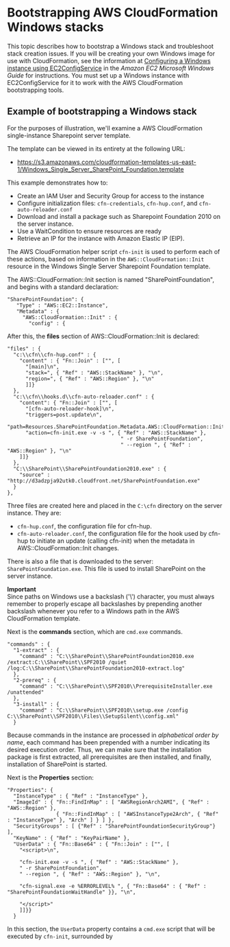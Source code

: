 # Bootstrapping AWS CloudFormation Windows stacks<a name="cfn-windows-stacks-bootstrapping"></a>

This topic describes how to bootstrap a Windows stack and troubleshoot stack creation issues\. If you will be creating your own Windows image for use with CloudFormation, see the information at [Configuring a Windows instance using EC2ConfigService](http://docs.aws.amazon.com/AWSEC2/latest/WindowsGuide/UsingConfig_WinAMI.html) in the *Amazon EC2 Microsoft Windows Guide* for instructions\. You must set up a Windows instance with EC2ConfigService for it to work with the AWS CloudFormation bootstrapping tools\.

## Example of bootstrapping a Windows stack<a name="cfn-windows-bootstrapping-example"></a>

For the purposes of illustration, we'll examine a AWS CloudFormation single\-instance Sharepoint server template\.

The template can be viewed in its entirety at the following URL:
+  [ https://s3\.amazonaws\.com/cloudformation\-templates\-us\-east\-1/Windows\_Single\_Server\_SharePoint\_Foundation\.template ](https://s3.amazonaws.com/cloudformation-templates-us-east-1/Windows_Single_Server_SharePoint_Foundation.template) 

This example demonstrates how to:
+ Create an IAM User and Security Group for access to the instance
+ Configure initialization files: `cfn-credentials`, `cfn-hup.conf`, and `cfn-auto-reloader.conf`
+ Download and install a package such as Sharepoint Foundation 2010 on the server instance\.
+ Use a WaitCondition to ensure resources are ready 
+ Retrieve an IP for the instance with Amazon Elastic IP \(EIP\)\.

The AWS CloudFormation helper script `cfn-init` is used to perform each of these actions, based on information in the `AWS::CloudFormation::Init` resource in the Windows Single Server Sharepoint Foundation template\.

The AWS::CloudFormation::Init section is named "SharePointFoundation", and begins with a standard declaration:

```
"SharePointFoundation": {
   "Type" : "AWS::EC2::Instance",
   "Metadata" : {
     "AWS::CloudFormation::Init" : {
       "config" : {
```

After this, the **files** section of AWS::CloudFormation::Init is declared:

```
"files" : {
  "c:\\cfn\\cfn-hup.conf" : {
    "content" : { "Fn::Join" : ["", [
      "[main]\n",
      "stack=", { "Ref" : "AWS::StackName" }, "\n",
      "region=", { "Ref" : "AWS::Region" }, "\n"
      ]]}
  },
  "c:\\cfn\\hooks.d\\cfn-auto-reloader.conf" : {
    "content": { "Fn::Join" : ["", [
      "[cfn-auto-reloader-hook]\n",
      "triggers=post.update\n",
      "path=Resources.SharePointFoundation.Metadata.AWS::CloudFormation::Init\n",
      "action=cfn-init.exe -v -s ", { "Ref" : "AWS::StackName" },
                                     " -r SharePointFoundation",
                                     " --region ", { "Ref" : "AWS::Region" }, "\n"
    ]]}
  },
  "C:\\SharePoint\\SharePointFoundation2010.exe" : {
    "source" : "http://d3adzpja92utk0.cloudfront.net/SharePointFoundation.exe"
  }
},
```

Three files are created here and placed in the `C:\cfn` directory on the server instance\. They are:
+ `cfn-hup.conf`, the configuration file for cfn\-hup\.
+ `cfn-auto-reloader.conf`, the configuration file for the hook used by cfn\-hup to initiate an update \(calling cfn\-init\) when the metadata in AWS::CloudFormation::Init changes\.

There is also a file that is downloaded to the server: `SharePointFoundation.exe`\. This file is used to install SharePoint on the server instance\.

**Important**  
Since paths on Windows use a backslash \('\\'\) character, you must always remember to properly escape all backslashes by prepending another backslash whenever you refer to a Windows path in the AWS CloudFormation template\.

Next is the **commands** section, which are `cmd.exe` commands\.

```
"commands" : {
  "1-extract" : {
    "command" : "C:\\SharePoint\\SharePointFoundation2010.exe /extract:C:\\SharePoint\\SPF2010 /quiet /log:C:\\SharePoint\\SharePointFoundation2010-extract.log"
  },
  "2-prereq" : {
    "command" : "C:\\SharePoint\\SPF2010\\PrerequisiteInstaller.exe /unattended"
  },
  "3-install" : {
    "command" : "C:\\SharePoint\\SPF2010\\setup.exe /config C:\\SharePoint\\SPF2010\\Files\\SetupSilent\\config.xml"
  }
```

Because commands in the instance are processed in *alphabetical order by name*, each command has been prepended with a number indicating its desired execution order\. Thus, we can make sure that the installation package is first extracted, all prerequisites are then installed, and finally, installation of SharePoint is started\.

Next is the **Properties** section:

```
"Properties": {
  "InstanceType" : { "Ref" : "InstanceType" },
  "ImageId" : { "Fn::FindInMap" : [ "AWSRegionArch2AMI", { "Ref" : "AWS::Region" },
                { "Fn::FindInMap" : [ "AWSInstanceType2Arch", { "Ref" : "InstanceType" }, "Arch" ] } ] },
  "SecurityGroups" : [ {"Ref" : "SharePointFoundationSecurityGroup"} ],
  "KeyName" : { "Ref" : "KeyPairName" },
  "UserData" : { "Fn::Base64" : { "Fn::Join" : ["", [
    "<script>\n",

    "cfn-init.exe -v -s ", { "Ref" : "AWS::StackName" },
    " -r SharePointFoundation",
    " --region ", { "Ref" : "AWS::Region" }, "\n",

    "cfn-signal.exe -e %ERRORLEVEL% ", { "Fn::Base64" : { "Ref" : "SharePointFoundationWaitHandle" }}, "\n",

    "</script>"
    ]]}}
  }
```

In this section, the `UserData` property contains a `cmd.exe` script that will be executed by `cfn-init`, surrounded by <script> tags\. You can use a Windows Powershell script here instead by surrounding your script with <powershell> tags\. For Windows stacks, you must base64 encode the wait condition handle URL again\.

SharePointFoundationWaitHandle is referenced here and run with `cfn-signal`\. The **WaitConditionHandle** and associated **WaitCondition** are declared next in the template:

```
"SharePointFoundationWaitHandle" : {
   "Type" : "AWS::CloudFormation::WaitConditionHandle"
},

"SharePointFoundationWaitCondition" : {
   "Type" : "AWS::CloudFormation::WaitCondition",
   "DependsOn" : "SharePointFoundation",
   "Properties" : {
     "Handle" : {"Ref" : "SharePointFoundationWaitHandle"},
     "Timeout" : "3600"
   }
}
```

Since executing all of the steps and installing SharePoint might take a while, but not an entire hour, the WaitCondition waits an hour \(3600 seconds\) before timing out\.

If all goes well, an Elastic IP is used to provide access to the SharePoint instance:

```
"Outputs" : {
 "SharePointFoundationURL" : {
   "Value" : { "Fn::Join" : ["", ["http://", { "Ref" : "SharePointFoundationEIP" } ]] },
   "Description" : "SharePoint Team Site URL. Please retrieve Administrator password of the instance and use it to access the URL"
 }
```

Once stack creation is complete, the IP address supplied by EIP will be displayed in the **Outputs** tab of the AWS CloudFormation console\. However, before you can access the instance you will need to retrieve the auto\-generated temporary Administrator password for the instance\. For more information, see [Connecting to your Windows instance using RDP](https://docs.aws.amazon.com/AWSEC2/latest/WindowsGuide/connecting_to_windows_instance.html) in the *Amazon EC2 User Guide for Windows Instances*\.

## How to manage Windows services<a name="w6948ab1c23c29c15c11"></a>

You manage Windows services in the same way as Linux services, except that you use a `windows` key instead of `sysvinit`\. The following example starts the `cfn-hup` service, sets it to Automatic, and restarts the service if cfn\-init modifies the `c:\cfn\cfn-hup.conf` or `c:\cfn\hooks.d\cfn-auto-reloader.conf` configuration files\. 

```
"services" : {
  "windows" : {
    "cfn-hup" : {
      "enabled" : "true",
      "ensureRunning" : "true",
      "files" : ["c:\\cfn\\cfn-hup.conf", "c:\\cfn\\hooks.d\\cfn-auto-reloader.conf"]
    }
  }
}
```

You can manage other Windows services in the same way by using the name—not the display name—to reference the service\.

## How to troubleshoot stack creation issues<a name="cfn-windows-stacks-troubleshooting"></a>

If your stack fails during creation, the default behavior is to Rollback on failure\. While this is normally a good default because it avoids unnecessary charges, it makes it difficult to debug why your stack creation is failing\.

To turn this behavior off, click **Show Advanced Options** when creating your stack with the AWS CloudFormation console, and click the **No** selector next to **Rollback on failure**\. This will allow you to log into your instance and view the logfiles to pinpoint issues encountered when running your startup scripts\.

Important logs to look at are:
+ The EC2 configuration log at `C:\Program Files\Amazon\Ec2ConfigService\Logs\Ec2ConfigLog.txt`
+ The cfn\-init log at ` C:\cfn\log\cfn-init.log`